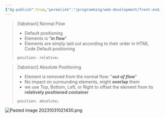 ```yaml
---
{"dg-publish":true,"permalink":"/programming/web-development/front-end/css/absolute-positioning/","tags":["programming","webdevelopment","frontend","css"]}
---
```



> [!abstract] Normal Flow
>
> - Default positioning
> - Elements is "**in flow**"
> - Elements are simply laid out according to their order in HTML Code
>   Default positioning
>
> ```css
> position: relative;
> ```

> [!abstract] Absolute Positioning
>
> - Element is removed from the normal flow: "**_out of flow_**"
> - No impact on surrounding elements, might **overlap** them
> - we use Top, Bottom, Left, or Right to offset the element from its **relatively positioned container**
>
> ```css
> position: absolute;
> ```

![Pasted image 20231031021430.png](/img/user/PROGRAMMING/Web%20Development/FrontEnd/CSS/attachments/Pasted%20image%2020231031021430.png)
